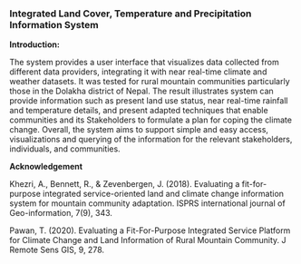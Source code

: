 ### Integrated Land Cover, Temperature and Precipitation Information System

**Introduction:**

The system provides a user interface that visualizes data collected from different data providers, integrating it with near real-time climate and weather datasets. It was tested for rural mountain communities particularly those in the Dolakha district of Nepal. The result illustrates system can provide information such as present land use status, near real-time rainfall and temperature details, and present adapted techniques that enable communities and its Stakeholders to formulate a plan for coping the climate change. Overall, the system aims to support simple and easy access, visualizations and querying of the information for the relevant stakeholders, individuals, and communities. 

**Acknowledgement**

Khezri, A., Bennett, R., & Zevenbergen, J. (2018). Evaluating a fit-for-purpose integrated service-oriented land and climate change information system for mountain community adaptation. ISPRS international journal of Geo-information, 7(9), 343.

Pawan, T. (2020). Evaluating a Fit-For-Purpose Integrated Service Platform for Climate Change and Land Information of Rural Mountain Community. J Remote Sens GIS, 9, 278.
